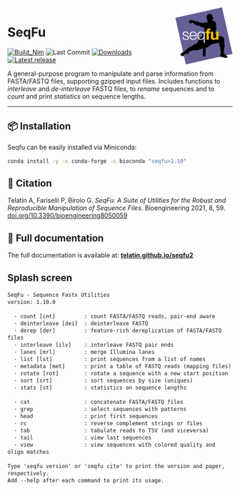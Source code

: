 <a href="https://telatin.github.io/seqfu2" description="SeqFu documentation">
<img align="right" width="128" height="128" src="docs/img/seqfu-512.png"></a>

# SeqFu

[![Build_Nim](https://img.shields.io/github/workflow/status/telatin/seqfu2/Build_Nim?label=SeqFu%20build)](https://github.com/telatin/seqfu2/actions/workflows/nimtest.yml)
![Last Commit](https://img.shields.io/github/last-commit/telatin/seqfu2)
[![Downloads](https://img.shields.io/conda/dn/bioconda/seqfu)](https://bioconda.github.io/recipes/seqfu/README.html)
[![Latest release](https://img.shields.io/github/v/release/telatin/seqfu2)](https://github.com/telatin/seqfu2/releases)

A general-purpose program to manipulate and parse information from FASTA/FASTQ files,
supporting gzipped input files.
Includes functions to *interleave* and *de-interleave* FASTQ files, to *rename*
sequences and to *count* and print *statistics* on sequence lengths.

---

## 📦 Installation

Seqfu can be easily installed via Miniconda:

```bash
conda install -y -c conda-forge -c bioconda "seqfu>1.10"
```

## 📰 Citation

Telatin A, Fariselli P, Birolo G.
*SeqFu: A Suite of Utilities for the Robust
and Reproducible Manipulation of Sequence Files*.
Bioengineering 2021, 8, 59. [doi.org/10.3390/bioengineering8050059](https://doi.org/10.3390/bioengineering8050059)

## 📙 Full documentation

 The full documentation is available at:
[**telatin.github.io/seqfu2**](https://telatin.github.io/seqfu2)

## Splash screen

```
SeqFu - Sequence Fastx Utilities
version: 1.10.0

  · count [cnt]         : count FASTA/FASTQ reads, pair-end aware
  · deinterleave [dei]  : deinterleave FASTQ
  · derep [der]         : feature-rich dereplication of FASTA/FASTQ files
  · interleave [ilv]    : interleave FASTQ pair ends
  · lanes [mrl]         : merge Illumina lanes
  · list [lst]          : print sequences from a list of names
  · metadata [met]      : print a table of FASTQ reads (mapping files)
  · rotate [rot]        : rotate a sequence with a new start position
  · sort [srt]          : sort sequences by size (uniques)
  · stats [st]          : statistics on sequence lengths

  · cat                 : concatenate FASTA/FASTQ files
  · grep                : select sequences with patterns
  · head                : print first sequences
  · rc                  : reverse complement strings or files
  · tab                 : tabulate reads to TSV (and viceversa)
  · tail                : view last sequences
  · view                : view sequences with colored quality and oligo matches

Type 'seqfu version' or 'seqfu cite' to print the version and paper, respectively.
Add --help after each command to print its usage.
```
